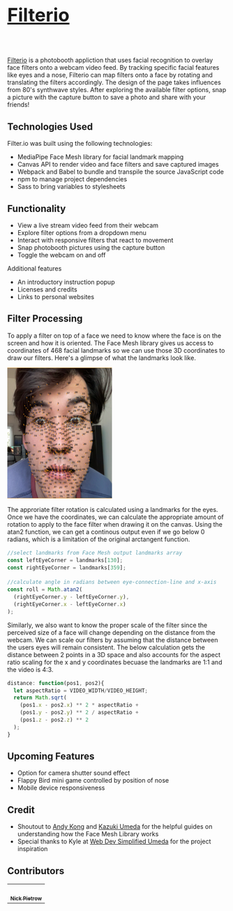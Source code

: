 <a href="https://njpietrow.github.io/Filter.io/"><h1>Filterio</h1></a> 
<img src="https://raw.githubusercontent.com/njpietrow/Filter.io/main/assets/favicon.ico" alt="">
<br>
---
<a href="https://njpietrow.github.io/Filter.io/">Filterio</a> is a photobooth appliction that uses facial recognition to overlay face filters onto a webcam video feed. By tracking specific facial features like eyes and a nose, Filterio can map filters onto a face by rotating and translating the filters accordingly. The design of the page takes influences from 80's synthwave styles. After exploring the available filter options, snap a picture with the capture button to save a photo and share with your friends! 
<br>


## Technologies Used
Filter.io was built using the following technologies: 

* MediaPipe Face Mesh library for facial landmark mapping
* Canvas API to render video and face filters and save captured images
* Webpack and Babel to bundle and transpile the source JavaScript code
* npm to manage project dependencies
* Sass to bring variables to stylesheets

## Functionality
* View a live stream video feed from their webcam
* Explore filter options from a dropdown menu
* Interact with responsive filters that react to movement
* Snap photobooth pictures using the capture button
* Toggle the webcam on and off

Additional features
* An introductory instruction popup
* Licenses and credits
* Links to personal websites

## Filter Processing
To apply a filter on top of a face we need to know where the face is on the screen and how it is oriented. The Face Mesh library gives us access to coordinates of 468 facial landmarks so we can use those 3D coordinates to draw our filters. Here's a glimpse of what the landmarks look like.

<img src="https://github.com/njpietrow/Filter.io/blob/readme/assets/landmarks.png"  height="300" width="240" alt="">

The approriate filter rotation is calculated using a landmarks for the eyes. Once we have the coordinates, we can calculate the appropriate amount of rotation to apply to the face filter when drawing it on the canvas. Using the atan2 function, we can get a continous output even if we go below 0 radians, which is a limitation of the original arctangent function.
```javaScript
//select landmarks from Face Mesh output landmarks array
const leftEyeCorner = landmarks[130];
const rightEyeCorner = landmarks[359];
      
//calculate angle in radians between eye-connection-line and x-axis
const roll = Math.atan2(
  (rightEyeCorner.y - leftEyeCorner.y),
  (rightEyeCorner.x - leftEyeCorner.x)
);
```
Similarly, we also want to know the proper scale of the filter since the perceived size of a face will change depending on the distance from the webcam. We can scale our filters by assuming that the distance between the users eyes will remain consistent. The below calculation gets the distance between 2 points in a 3D space and also accounts for the aspect ratio scaling for the x and y coordinates becuase the landmarks are 1:1 and the video is 4:3.
```javaScript
distance: function(pos1, pos2){
  let aspectRatio = VIDEO_WIDTH/VIDEO_HEIGHT;
  return Math.sqrt(
    (pos1.x - pos2.x) ** 2 * aspectRatio + 
    (pos1.y - pos2.y) ** 2 / aspectRatio +
    (pos1.z - pos2.z) ** 2
  );
}
```

## Upcoming Features
* Option for camera shutter sound effect
* Flappy Bird mini game controlled by position of nose
* Mobile device responsiveness

## Credit
* Shoutout to <a href="https://kongmunist.medium.com/">Andy Kong</a> and <a href="https://www.youtube.com/channel/UCACzb9JwH0ppt9Xwcpz9Bmw">Kazuki Umeda</a> for the helpful guides on understanding how the Face Mesh Library works
* Special thanks to Kyle at <a href="https://twitter.com/DevSimplified?ref_src=twsrc%5Egoogle%7Ctwcamp%5Eserp%7Ctwgr%5Eauthor">Web Dev Simplified Umeda</a> for the project inspiration


## Contributors
<table>
  <tr>
    <td align="center">
      <a href="https://github.com/njpietrow">
        <img src="https://avatars.githubusercontent.com/u/25106777?s=400&u=8952a11bc2abc791633bc27f941ed601499c1294&v=4" width="140px;" alt=""/>
        <br>
        <sub><b>Nick Pietrow</b></sub>
      </a>
    </td>
  </tr>
</table>
